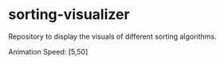 # sorting-visualizer
Repository to display the visuals of different sorting algorithms.

Animation Speed: [5,50]